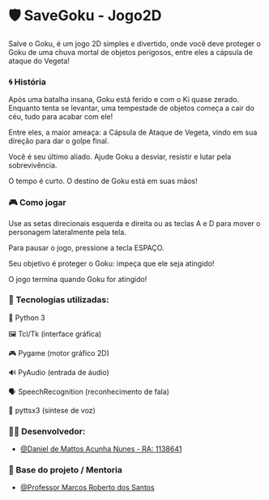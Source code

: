 
# 🛡️ SaveGoku - Jogo2D

Salve o Goku, é um jogo 2D simples e divertido, onde você deve proteger o Goku de uma chuva mortal de objetos perigosos, entre eles a cápsula de ataque do Vegeta! 

### 🌀 História

Após uma batalha insana, Goku está ferido e com o Ki quase zerado. Enquanto tenta se levantar, uma tempestade de objetos começa a cair do céu, tudo para acabar com ele!

Entre eles, a maior ameaça: a Cápsula de Ataque de Vegeta, vindo em sua direção para dar o golpe final.

Você é seu último aliado. Ajude Goku a desviar, resistir e lutar pela sobrevivência.

O tempo é curto. O destino de Goku está em suas mãos!

### 🎮 Como jogar

Use as setas direcionais esquerda e direita ou as teclas A e D para mover o personagem lateralmente pela tela.

Para pausar o jogo, pressione a tecla ESPAÇO.

Seu objetivo é proteger o Goku: impeça que ele seja atingido!

O jogo termina quando Goku for atingido!


### 🧱 Tecnologias utilizadas:

🐍 Python 3

🖼️ Tcl/Tk (interface gráfica)

🎮 Pygame (motor gráfico 2D)

🔊 PyAudio (entrada de áudio)

🗣️ SpeechRecognition (reconhecimento de fala)

🧠 pyttsx3 (síntese de voz)

### 🧑‍💻 Desenvolvedor:

- [@Daniel de Mattos Acunha Nunes - RA: 1138641](https://www.github.com/nunesdaniel)

### 🧠 Base do projeto / Mentoria
- [@Professor Marcos Roberto dos Santos](https://www.github.com/profmarcossantos)